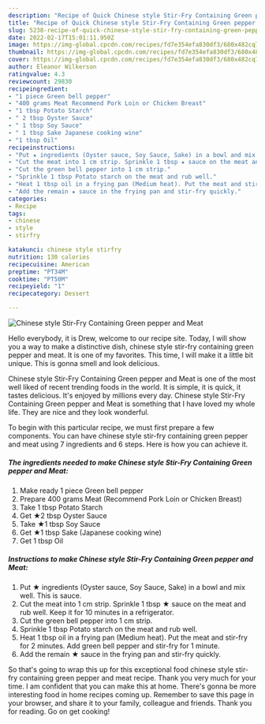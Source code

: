```yaml
---
description: "Recipe of Quick Chinese style Stir-Fry Containing Green pepper and Meat"
title: "Recipe of Quick Chinese style Stir-Fry Containing Green pepper and Meat"
slug: 5238-recipe-of-quick-chinese-style-stir-fry-containing-green-pepper-and-meat
date: 2022-02-17T15:01:11.950Z
image: https://img-global.cpcdn.com/recipes/fd7e354efa830df3/680x482cq70/chinese-style-stir-fry-containing-green-pepper-and-meat-recipe-main-photo.jpg
thumbnail: https://img-global.cpcdn.com/recipes/fd7e354efa830df3/680x482cq70/chinese-style-stir-fry-containing-green-pepper-and-meat-recipe-main-photo.jpg
cover: https://img-global.cpcdn.com/recipes/fd7e354efa830df3/680x482cq70/chinese-style-stir-fry-containing-green-pepper-and-meat-recipe-main-photo.jpg
author: Eleanor Wilkerson
ratingvalue: 4.3
reviewcount: 29830
recipeingredient:
- "1 piece Green bell pepper"
- "400 grams Meat Recommend Pork Loin or Chicken Breast"
- "1 tbsp Potato Starch"
- " 2 tbsp Oyster Sauce"
- " 1 tbsp Soy Sauce"
- " 1 tbsp Sake Japanese cooking wine"
- "1 tbsp Oil"
recipeinstructions:
- "Put ★ ingredients (Oyster sauce, Soy Sauce, Sake) in a bowl and mix well. This is sauce."
- "Cut the meat into 1 cm strip. Sprinkle 1 tbsp ★ sauce on the meat and rub well. Keep it for 10 minutes in a refrigerator."
- "Cut the green bell pepper into 1 cm strip."
- "Sprinkle 1 tbsp Potato starch on the meat and rub well."
- "Heat 1 tbsp oil in a frying pan (Medium heat). Put the meat and stir-fry for 2 minutes. Add green bell pepper and stir-fry for 1 minute."
- "Add the remain ★ sauce in the frying pan and stir-fry quickly."
categories:
- Recipe
tags:
- chinese
- style
- stirfry

katakunci: chinese style stirfry 
nutrition: 130 calories
recipecuisine: American
preptime: "PT34M"
cooktime: "PT50M"
recipeyield: "1"
recipecategory: Dessert

---
```



![Chinese style Stir-Fry Containing Green pepper and Meat](https://img-global.cpcdn.com/recipes/fd7e354efa830df3/680x482cq70/chinese-style-stir-fry-containing-green-pepper-and-meat-recipe-main-photo.jpg)

Hello everybody, it is Drew, welcome to our recipe site. Today, I will show you a way to make a distinctive dish, chinese style stir-fry containing green pepper and meat. It is one of my favorites. This time, I will make it a little bit unique. This is gonna smell and look delicious.



Chinese style Stir-Fry Containing Green pepper and Meat is one of the most well liked of recent trending foods in the world. It is simple, it is quick, it tastes delicious. It's enjoyed by millions every day. Chinese style Stir-Fry Containing Green pepper and Meat is something that I have loved my whole life. They are nice and they look wonderful.


To begin with this particular recipe, we must first prepare a few components. You can have chinese style stir-fry containing green pepper and meat using 7 ingredients and 6 steps. Here is how you can achieve it.

<!--inarticleads1-->

##### The ingredients needed to make Chinese style Stir-Fry Containing Green pepper and Meat:

1. Make ready 1 piece Green bell pepper
1. Prepare 400 grams Meat (Recommend Pork Loin or Chicken Breast)
1. Take 1 tbsp Potato Starch
1. Get  ★2 tbsp Oyster Sauce
1. Take  ★1 tbsp Soy Sauce
1. Get  ★1 tbsp Sake (Japanese cooking wine)
1. Get 1 tbsp Oil




<!--inarticleads2-->

##### Instructions to make Chinese style Stir-Fry Containing Green pepper and Meat:

1. Put ★ ingredients (Oyster sauce, Soy Sauce, Sake) in a bowl and mix well. This is sauce.
1. Cut the meat into 1 cm strip. Sprinkle 1 tbsp ★ sauce on the meat and rub well. Keep it for 10 minutes in a refrigerator.
1. Cut the green bell pepper into 1 cm strip.
1. Sprinkle 1 tbsp Potato starch on the meat and rub well.
1. Heat 1 tbsp oil in a frying pan (Medium heat). Put the meat and stir-fry for 2 minutes. Add green bell pepper and stir-fry for 1 minute.
1. Add the remain ★ sauce in the frying pan and stir-fry quickly.




So that's going to wrap this up for this exceptional food chinese style stir-fry containing green pepper and meat recipe. Thank you very much for your time. I am confident that you can make this at home. There's gonna be more interesting food in home recipes coming up. Remember to save this page in your browser, and share it to your family, colleague and friends. Thank you for reading. Go on get cooking!
